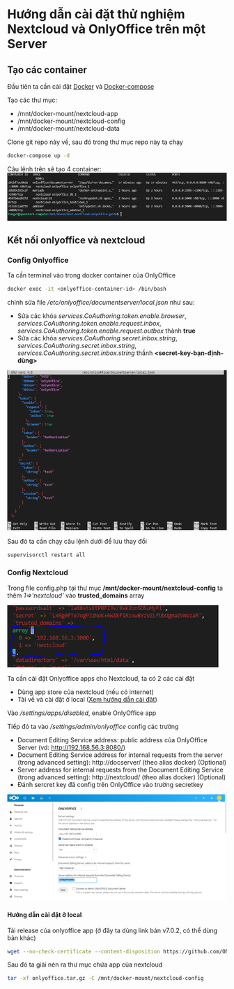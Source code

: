 # Hướng dẫn cài đặt thử nghiệm Nextcloud và OnlyOffice trên một Server

## Tạo các container
Đầu tiên ta cần cài đặt [Docker](https://docs.docker.com/engine/install/ubuntu/) và [Docker-compose](https://docs.docker.com/compose/install/)

Tạo các thư mục:
- /mnt/docker-mount/nextcloud-app
- /mnt/docker-mount/nextcloud-config
- /mnt/docker-mount/nextcloud-data

Clone git repo này về, sau đó trong thư mục repo này ta chạy
```sh
docker-compose up -d
```

Câu lệnh trên sẽ tạo 4 container:
![Docker containers](/screenshot/docker-ps.PNG)

## Kết nối onlyoffice và nextcloud

### Config Onlyoffice
Ta cần terminal vào trong docker container của OnlyOffice
```sh
docker exec -it <onlyoffice-container-id> /bin/bash
```

chỉnh sửa file */etc/onlyoffice/documentserver/local.json* như sau:
- Sửa các khóa *services.CoAuthoring.token.enable.browser*, *services.CoAuthoring.token.enable.request.inbox*, *services.CoAuthoring.token.enable.request.outbox* thành **true**
- Sửa các khóa *services.CoAuthoring.secret.inbox.string*, *services.CoAuthoring.secret.inbox.string*, *services.CoAuthoring.secret.inbox.string* thầnh **<secret-key-bạn-định-dùng>**

![onlyoffice config](/screenshot/onlyoffice-config.PNG)

Sau đó ta cần chạy câu lệnh dưới để lưu thay đổi
```sh
supervisorctl restart all
```

### Config Nextcloud
Trong file config.php tại thư mục **/mnt/docker-mount/nextcloud-config** ta thêm *1=>'nextcloud'* vào **trusted_domains** array

![nextcloud config](/screenshot/config-php.PNG)

Ta cần cài đặt Onlyoffice apps cho Nextcloud, ta có 2 các cài đặt
- Dùng app store của nextcloud (nếu có internet)
- Tải về và cài đặt ở local ([Xem hướng dẫn cài đặt](#Huong-dan-cai-dat-o-local))

Vào */settings/apps/disabled*, enable OnlyOffice app

Tiếp đó ta vào */settings/admin/onlyoffice* config các trường
- Document Editing Service address: public address của OnlyOffice Server (vd: http://192.168.56.3:8080/) 
- Document Editing Service address for internal requests from the server (trong advanced setting): http://docserver/ (theo alias docker) (Optional)
- Server address for internal requests from the Document Editing Service (trong advanced setting): http://nextcloud/ (theo alias docker) (Optional)
- Đánh sercret key đã config trên OnlyOffice vào trường secretkey

![nextcloud onlyoffice app](/screenshot/nextcloud-onlyoffice-app.PNG)

#### Hướng dẫn cài đặt ở local
Tải release của onlyoffice app (ở đây ta dùng link bản v7.0.2, có thể dùng bản khác)
```sh
wget --no-check-certificate --content-disposition https://github.com/ONLYOFFICE/onlyoffice-nextcloud/releases/download/v7.0.2/onlyoffice.tar.gz
```

Sau đó ta giải nén ra thư mục chứa app của nextcloud
```sh
tar -xf onlyoffice.tar.gz -C /mnt/docker-mount/nextcloud-config
```

